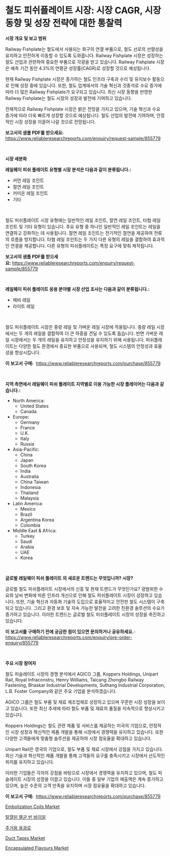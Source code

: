 <p><h1>철도 피쉬플레이트 시장: 시장 CAGR, 시장 동향 및 성장 전략에 대한 통찰력</h1></p><p><strong>시장 개요 및 보고 범위</strong></p>
<p><p>Railway Fishplate는 철도에서 사용되는 화구의 연결 부품으로, 철도 선로의 선렬성을 유지하고 안전하게 이동할 수 있도록 도와줍니다. Railway Fishplate 시장은 성장하는 철도 산업과 관련하여 중요한 부품으로 각광을 받고 있습니다. Railway Fishplate 시장은 예측 기간 동안 4.3%의 연평균 성장률(CAGR)로 성장할 것으로 예상됩니다.</p><p>현재 Railway Fishplate 시장은 증가하는 철도 인프라 구축과 수리 및 유지보수 활동으로 인해 성장 중에 있습니다. 또한, 철도 업계에서의 기술 혁신과 것종석로 수요 증가에 따라 더 많은 Railway Fishplate가 요구되고 있습니다. 최신 시장 동향을 반영한 Railway Fishplate는 철도 시장의 성장과 발전에 기여하고 있습니다.</p><p>전체적으로 Railway Fishplate 시장은 밝은 전망을 가지고 있으며, 기술 혁신과 수요 증가에 따라 더욱 빠르게 성장할 것으로 예상됩니다. 철도 산업의 발전에 기여하며, 안정적인 시장 성장을 이끌어 나갈 것으로 전망됩니다.</p></p>
<p><strong>보고서의 샘플 PDF를 받으세요:</strong> <a href="https://www.reliableresearchreports.com/enquiry/request-sample/855779">https://www.reliableresearchreports.com/enquiry/request-sample/855779</a></p>
<p>&nbsp;</p>
<p><strong>시장 세분화</strong></p>
<p><strong>레일웨이 피쉬 플레이트 유형별 시장 분석은 다음과 같이 분류됩니다.:</strong></p>
<p><ul><li>커먼 레일 조인트</li><li>절연 레일 조인트</li><li>커미온 레일 조인트</li><li>기타</li></ul></p>
<p>&nbsp;</p>
<p><p>철도 피쉬플레이트 시장 유형에는 일반적인 레일 조인트, 절연 레일 조인트, 타협 레일 조인트 및 기타 유형이 있습니다. 주요 유형 중 하나인 일반적인 레일 조인트는 레일을 연결하고 강화하는 데 사용됩니다. 절연 레일 조인트는 전기적인 절연을 제공하여 전류의 흐름을 방지합니다. 타협 레일 조인트는 두 가지 다른 유형의 레일을 결합하여 효과적인 연결을 제공합니다. 다른 유형의 피쉬플레이트는 특정 요구에 맞춰 제작됩니다.</p></p>
<p><strong>보고서의 샘플 PDF를 받으세요:</strong>&nbsp;<a href="https://www.reliableresearchreports.com/enquiry/request-sample/855779">https://www.reliableresearchreports.com/enquiry/request-sample/855779</a></p>
<p>&nbsp;</p>
<p><strong> 레일웨이 피쉬 플레이트 응용 분야별 시장 산업 조사는 다음과 같이 분류됩니다.:</strong></p>
<p><ul><li>헤비 레일</li><li>라이트 레일</li></ul></p>
<p>&nbsp;</p>
<p><p>철도 피쉬플레이트 시장은 중량 레일 및 가벼운 레일 시장에 적용됩니다. 중량 레일 시장에서는 두 개의 레일을 결합하여 더 큰 하중을 견딜 수 있도록 돕습니다. 반면 가벼운 레일 시장에서는 두 개의 레일을 유지하고 안정성을 유지하기 위해 사용됩니다. 피쉬플레이트는 다양한 철도 환경에서 중요한 부품으로 사용되며, 철도 시스템의 안정성과 효율성을 향상시킵니다.</p></p>
<p><strong>이 보고서 구매:</strong>&nbsp; <a href="https://www.reliableresearchreports.com/purchase/855779">https://www.reliableresearchreports.com/purchase/855779</a></p>
<p>&nbsp;</p>
<p><strong>지역 측면에서 레일웨이 피쉬 플레이트 지역별로 이용 가능한 시장 플레이어는 다음과 같습니다.:</strong></p>
<p><ul>
    <li>
        North America:
        <ul>
            <li>United States</li>
            <li>Canada</li>
        </ul>
    </li>
    <li>
        Europe:
        <ul>
            <li>Germany</li>
            <li>France</li>
            <li>U.K.</li>
            <li>Italy</li>
            <li>Russia</li>
        </ul>
    </li>
    <li>
        Asia-Pacific:
        <ul>
            <li>China</li>
            <li>Japan</li>
            <li>South Korea</li>
            <li>India</li>
            <li>Australia</li>
            <li>China Taiwan</li>
            <li>Indonesia</li>
            <li>Thailand</li>
            <li>Malaysia</li>
        </ul>
    </li>
    <li>
        Latin America:
        <ul>
            <li>Mexico</li>
            <li>Brazil</li>
            <li>Argentina Korea</li>
            <li>Colombia</li>
        </ul>
    </li>
    <li>
        Middle East & Africa:
        <ul>
            <li>Turkey</li>
            <li>Saudi</li>
            <li>Arabia</li>
            <li>UAE</li>
            <li>Korea</li>
        </ul>
    </li>
    </ul></p>
<p>&nbsp;</p>
<p><strong>글로벌 레일웨이 피쉬 플레이트 의 새로운 트렌드는 무엇입니까? 시장?</strong></p>
<p><p>글로벌 철도 피쉬플레이트 시장에서의 신흥 및 현재 트렌드가 무엇인가요? 광범위한 수요와 날씨 변화에 따른 인프라 개선으로 인해 철도 피쉬플레이트 시장이 성장하고 있습니다. 또한, 기술 혁신과 자동화 기술의 도입으로 효율적이고 안전한 철도 시스템이 구축되고 있습니다. 그리고 환경 보호 및 지속 가능한 발전을 고려한 친환경 솔루션의 수요가 증가하고 있습니다. 이러한 트렌드는 글로벌 철도 피쉬플레이트 시장의 성장을 촉진하고 있습니다.</p></p>
<p><strong>이 보고서를 구매하기 전에 궁금한 점이 있으면 문의하거나 공유하세요.</strong>- <a href="https://www.reliableresearchreports.com/enquiry/pre-order-enquiry/855779">https://www.reliableresearchreports.com/enquiry/pre-order-enquiry/855779</a></p>
<p>&nbsp;</p>
<p><strong>주요 시장 참여자</strong></p>
<p><p>철도 피슬레이트 시장의 경쟁 분석에서 AGICO 그룹, Koppers Holdings, Unipart Rail, Royal Infraconstru, Henry Williams, Taicang Zhongbo Railway Fastening, Bhaskar Industrial Developments, Suthang Industrial Corporation, L.B. Foster Company와 같은 주요 기업을 분석하겠습니다.</p><p>AGICO 그룹은 철도 부품 및 재료 제조업체로 성장하고 있으며 꾸준한 시장 성장을 보이고 있습니다. 또한 최신 추세에 따라 철도 부품 및 재료의 품질을 지속적으로 향상시키고 있습니다.</p><p>Koppers Holdings는 철도 관련 제품 및 서비스를 제공하는 미국의 기업으로, 안정적인 시장 성장과 혁신적인 제품 개발을 통해 시장에서 경쟁력을 유지하고 있습니다. 또한 다양한 고객들에게 맞춤형 솔루션을 제공하여 시장 점유율을 확대하고 있습니다.</p><p>Unipart Rail은 영국의 기업으로, 철도 부품 및 재료 시장에서 강점을 가지고 있습니다. 최신 기술과 혁신적인 제품 개발을 통해 고객들의 요구를 충족시키고 시장에서 선도적인 위치를 유지하고 있습니다.</p><p>이러한 기업들은 각자의 강점을 바탕으로 시장에서 경쟁력을 유지하고 있으며, 철도 피슬레이트 시장의 성장을 이끌고 있습니다. 이들 중 일부 기업의 매출액은 계속 증가하고 있으며, 높은 수준의 고객 만족을 유지하며 시장 점유율을 확대하고 있습니다.</p></p>
<p><strong>이 보고서 구매:</strong>&nbsp;&nbsp;<a href="https://www.reliableresearchreports.com/purchase/855779">https://www.reliableresearchreports.com/purchase/855779</a></p>
<p><p><a href="https://issuu.com/reportprime-2/docs/embolization-coils-market-size-2030.pptx">Embolization Coils Market</a></p><p><a href="https://github.com/vs2869dizt0/Market-Research-Report-List-1/blob/main/44060404438.md">탈열된 멸균 빈 바이알</a></p><p><a href="https://github.com/sougarounis/Market-Research-Report-List-3/blob/main/19727184437.md">주거용 용광로</a></p><p><a href="https://github.com/singletonthaxterkelliehr2df/Market-Research-Report-List-1/blob/main/duct-tapes-market.md">Duct Tapes Market</a></p><p><a href="https://github.com/RichRobinson5/Market-Research-Report-List-4/blob/main/encapsulated-flavours-market.md">Encapsulated Flavours Market</a></p></p>
